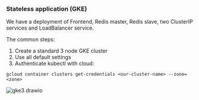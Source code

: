 ### Stateless application (GKE)
We have a deployment of Frontend, Redis master, Redis slave, two ClusterIP services and LoadBalancer service.

The common steps:
1. Create a standard 3 node GKE cluster
2. Use all default settings
3. Authenticate kubectl with cloud:

``` gcloud container clusters get-credentials <our-cluster-name> --zone=<zone> ```

![gke3 drawio](https://user-images.githubusercontent.com/20015341/140774521-d483b61d-35a7-4850-8073-58c67bf5a247.png)
